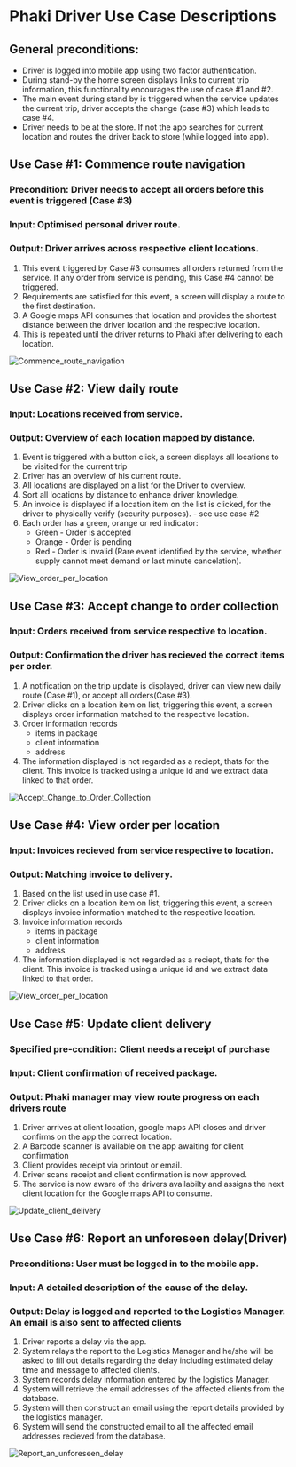 # Phaki Driver Use Case Descriptions

## General preconditions: 
- Driver is logged into mobile app using two factor authentication.
- During stand-by the home screen displays links to current trip information, this functionality encourages the use of case #1 and #2.
- The main event during stand by is triggered when the service updates the current trip, driver accepts the change (case #3) which leads to case #4.
- Driver needs to be at the store. If not the app searches for current location and routes the driver back to store (while logged into app).

## Use Case #1: Commence route navigation

### Precondition: Driver needs to accept all orders before this event is triggered (Case #3)

### Input: Optimised personal driver route.
### Output: Driver arrives across respective client locations.

1. This event triggered by Case #3 consumes all orders returned from the service. If any order from service is pending, this Case #4 cannot be triggered.
2. Requirements are satisfied for this event, a screen will display a route to the first destination.
3. A Google maps API consumes that location and provides the shortest distance between the driver location and the respective location.
4. This is repeated until the driver returns to Phaki after delivering to each location.

![Commence_route_navigation](Activity_Diagrams/Driver_Subsystem/1-Commence%20route%20navigation.svg)

## Use Case #2: View daily route

### Input: Locations received from service.
### Output: Overview of each location mapped by distance.

1. Event is triggered with a button click, a screen displays all locations to be visited for the current trip
2. Driver has an overview of his current route.
3. All locations are displayed on a list for the Driver to overview.
4. Sort all locations by distance to enhance driver knowledge.
5. An invoice is displayed if a location item on the list is clicked, for the driver to physically verify (security purposes). - see use case #2
6. Each order has a green, orange or red indicator:
    - Green - Order is accepted
    - Orange - Order is pending
    - Red - Order is invalid (Rare event identified by the service, whether supply cannot meet demand or last minute cancelation).

![View_order_per_location](Activity_Diagrams/Driver_Subsystem/2-View%20daily%20route.svg)

## Use Case #3: Accept change to order collection

### Input: Orders received from service respective to location.
### Output: Confirmation the driver has recieved the correct items per order.

1. A notification on the trip update is displayed, driver can view new daily route (Case #1), or accept all orders(Case #3).
2. Driver clicks on a location item on list, triggering this event, a screen displays order information matched to the respective location.
3. Order information records 
    - items in package 
    - client information 
    - address
4. The information displayed is not regarded as a reciept, thats for the client. This invoice is tracked using a unique id and we extract data linked to that order.

![Accept_Change_to_Order_Collection](Activity_Diagrams/Driver_Subsystem/3-Accept%20Change%20to%20Order%20Collection.svg)

## Use Case #4: View order per location

### Input: Invoices recieved from service respective to location.
### Output: Matching invoice to delivery.

1. Based on the list used in use case #1.
2. Driver clicks on a location item on list, triggering this event, a screen displays invoice information matched to the respective location.
3. Invoice information records 
    - items in package 
    - client information 
    - address
4. The information displayed is not regarded as a reciept, thats for the client. This invoice is tracked using a unique id and we extract data linked to that order.

![View_order_per_location](Activity_Diagrams/Driver_Subsystem/4-View%20order%20per%20location.svg)

## Use Case #5: Update client delivery

### Specified pre-condition: Client needs a receipt of purchase

### Input: Client confirmation of received package.
### Output: Phaki manager may view route progress on each drivers route

1. Driver arrives at client location, google maps API closes and driver confirms on the app the correct location.
2. A Barcode scanner is available on the app awaiting for client confirmation
3. Client provides receipt via printout or email.
4. Driver scans receipt and client confirmation is now approved.
5. The service is now aware of the drivers availabilty and assigns the next client location for the Google maps API to consume.

![Update_client_delivery](Activity_Diagrams/Driver_Subsystem/5-Update%20client%20delivery.svg)

## Use Case #6: Report an unforeseen delay(Driver)

### Preconditions: User must be logged in to the mobile app.

### Input: A detailed description of the cause of the delay.

### Output: Delay is logged and reported to the Logistics Manager. An email is also sent to affected clients

1. Driver reports a delay via the app.
2. System relays the report to the Logistics Manager and he/she will be asked to fill out details regarding the delay including estimated delay time and message to affected clients.
3. System records delay information entered by the logistics Manager.
4. System will retrieve the email addresses of the affected clients from the database.
5. System will then construct an email using the report details provided by the logistics manager.
6. System will send the constructed email to all the affected email addresses recieved from the database.

![Report_an_unforeseen_delay](Activity_Diagrams/Driver_Subsystem/6-Report%20an%20unforeseen%20delay(Driver).svg)

